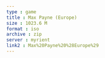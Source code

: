 ```yaml
---
type : game
title : Max Payne (Europe)
size : 1023.6 M
format : iso
archive : zip
server : myrient
link2 : Max%20Payne%20%28Europe%29
---
```

